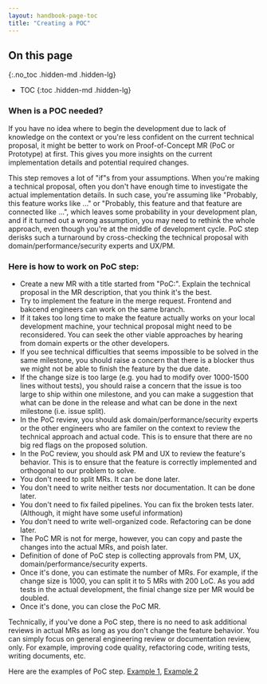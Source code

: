 ```yaml
---
layout: handbook-page-toc
title: "Creating a POC"
---
```


## On this page
{:.no_toc .hidden-md .hidden-lg}

- TOC
{:toc .hidden-md .hidden-lg}

### When is a POC needed?

If you have no idea where to begin the development due to lack of knowledge on the context or
you're less confident on the current technical proposal,
it might be better to work on Proof-of-Concept MR (PoC or Prototype) at first.
This gives you more insights on the current implementation details and potential required changes.

This step removes a lot of "if"s from your assumptions. When you're making a
technical proposal, often you don't have enough time to investigate the actual
implementation details. In such case, you're assuming like "Probably, this feature works
like ..." or "Probably, this feature and that feature are connected like ...", which
leaves some probability in your development plan, and if it turned out a wrong assumption, you
may need to rethink the whole approach, even though you're at the middle of development cycle.
PoC step derisks such a turnaround by cross-checking the technical proposal with
domain/performance/security experts and UX/PM.

### Here is how to work on PoC step:

- Create a new MR with a title started from "PoC:". Explain the technical proposal
  in the MR description, that you think it's the best.
- Try to implement the feature in the merge request. Frontend and bakcend engineers
  can work on the same branch.
- If it takes too long time to make the feature actually works on your local development machine,
  your technical proposal might need to be reconsidered. You can seek the other viable approaches
  by hearing from domain experts or the other developers.
- If you see technical difficulties that seems impossible to be solved in the same milestone,
  you should raise a concern that there is a blocker thus we might
  not be able to finish the feature by the due date.
- If the change size is too large (e.g. you had to modify over 1000-1500 lines without tests),
  you should raise a concern that the issue is too large to ship within one milestone,
  and you can make a suggestion that what can be done in the release and what can be done
  in the next milestone (i.e. issue split).
- In the PoC review, you should ask domain/performance/security experts or the other engineers who are familer on the context
  to review the technical approach and actual code. This is to ensure that there are no big red flags on the proposed solution.
- In the PoC review, you should ask PM and UX to review the feature's behavior.
  This is to ensure that the feature is correctly implemented and orthogonal to our problem to solve.
- You don't need to split MRs. It can be done later.
- You don't need to write neither tests nor documentation. It can be done later.
- You don't need to fix failed pipelines. You can fix the broken tests later. (Although, it might have some useful information)
- You don't need to write well-organized code. Refactoring can be done later.
- The PoC MR is not for merge, however, you can copy and paste the changes into the actual MRs, and poish later.
- Definition of done of PoC step is collecting approvals from PM, UX, domain/performance/security experts.
- Once it's done, you can estimate the number of MRs. For example, if the change size is 1000,
  you can split it to 5 MRs with 200 LoC. As you add tests in the actual development,
  the finial change size per MR would be doubled.
- Once it's done, you can close the PoC MR.

Technically, if you've done a PoC step, there is no need to ask additional reviews
in actual MRs as long as you don't change the feature behavior. You can simply
focus on general engineering review or documentation review, only.
For example, improving code quality, refactoring code, writing tests, writing documents, etc.

Here are the examples of PoC step. [Example 1](https://gitlab.com/gitlab-org/gitlab/merge_requests/16276),
[Example 2](https://gitlab.com/gitlab-org/gitlab/merge_requests/18115)